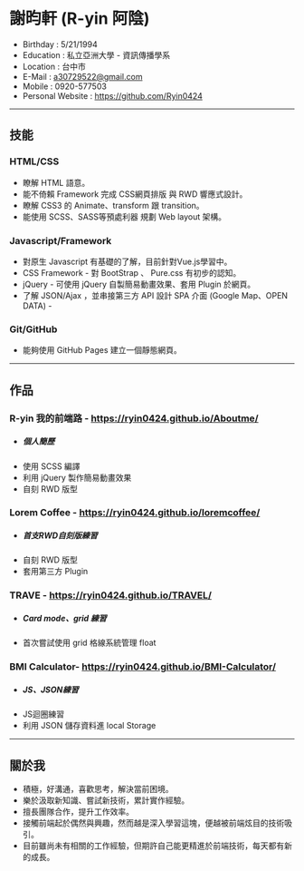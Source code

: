 # 謝昀軒 (R-yin 阿陰)

* Birthday : 5/21/1994
* Education : 私立亞洲大學 - 資訊傳播學系
* Location : 台中市
* E-Mail : a30729522@gmail.com
* Mobile : 0920-577503
* Personal Website : https://github.com/Ryin0424

***

## 技能

### HTML/CSS

* 瞭解 HTML 語意。
* 能不倚賴 Framework 完成 CSS網頁排版 與 RWD 響應式設計。
* 瞭解 CSS3 的 Animate、transform 跟 transition。
* 能使用 SCSS、SASS等預處利器 規劃 Web layout 架構。

### Javascript/Framework

* 對原生 Javascript 有基礎的了解，目前針對Vue.js學習中。
* CSS Framework - 對 BootStrap 、 Pure.css 有初步的認知。
* jQuery - 可使用 jQuery 自製簡易動畫效果、套用 Plugin 於網頁。
* 了解 JSON/Ajax ，並串接第三方 API 設計 SPA 介面 (Google Map、OPEN DATA) -

### Git/GitHub

* 能夠使用 GitHub Pages 建立一個靜態網頁。

***

## 作品

### R-yin 我的前端路 - https://ryin0424.github.io/Aboutme/
- ##### 個人簡歷
- 使用 SCSS 編譯
- 利用 jQuery 製作簡易動畫效果
- 自刻 RWD 版型


### Lorem Coffee - https://ryin0424.github.io/loremcoffee/
- ##### 首支RWD自刻版練習
- 自刻 RWD 版型
- 套用第三方 Plugin


### TRAVE - https://ryin0424.github.io/TRAVEL/
- ##### Card mode、grid 練習
- 首次嘗試使用 grid 格線系統管理 float


### BMI Calculator- https://ryin0424.github.io/BMI-Calculator/
- ##### JS、JSON練習
- JS迴圈練習
- 利用 JSON 儲存資料進 local Storage

***

## 關於我
- 積極，好溝通，喜歡思考，解決當前困境。
- 樂於汲取新知識、嘗試新技術，累計實作經驗。
- 擅長團隊合作，提升工作效率。
- 接觸前端起於偶然與興趣，然而越是深入學習這塊，便越被前端炫目的技術吸引。
- 目前雖尚未有相關的工作經驗，但期許自己能更精進於前端技術，每天都有新的成長。
